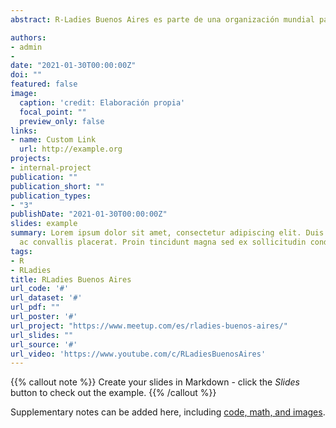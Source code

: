 ```yaml
---
abstract: R-Ladies Buenos Aires es parte de una organización mundial para promover la Diversidad de Género en la comunidad R.Nuestra meta es crear una atmósfera amigable para personas interesadas en programar en R en Buenos Aires que se identifiquen con géneros menos representados en la comunidad de R (que incluye pero no se limita a mujeres cis/trans, hombres trans, personas no binarias, género fluído o agénero). No importa si nunca usaste R o si tenés R como herramienta principal de trabajo. El objetivo es promover R, intercambiar conocimiento y crear una red de contactos a nivel local y global.Para más detalles sobre la iniciativa R-Ladies Global visitá [rladies.org]

authors:
- admin
-
date: "2021-01-30T00:00:00Z"
doi: ""
featured: false
image:
  caption: 'credit: Elaboración propia'
  focal_point: ""
  preview_only: false
links:
- name: Custom Link
  url: http://example.org
projects:
- internal-project
publication: ""
publication_short: ""
publication_types:
- "3"
publishDate: "2021-01-30T00:00:00Z"
slides: example
summary: Lorem ipsum dolor sit amet, consectetur adipiscing elit. Duis posuere tellus
  ac convallis placerat. Proin tincidunt magna sed ex sollicitudin condimentum.
tags:
- R
- RLadies
title: RLadies Buenos Aires
url_code: '#'
url_dataset: '#'
url_pdf: ""
url_poster: '#'
url_project: "https://www.meetup.com/es/rladies-buenos-aires/"
url_slides: ""
url_source: '#'
url_video: 'https://www.youtube.com/c/RLadiesBuenosAires'
---
```


{{% callout note %}}
Create your slides in Markdown - click the *Slides* button to check out the example.
{{% /callout %}}

Supplementary notes can be added here, including [code, math, and images](https://wowchemy.com/docs/writing-markdown-latex/).

[rladies.org]: https://rladies.org/